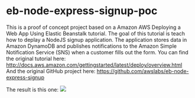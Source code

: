 eb-node-express-signup-poc
===============================

This is a proof of concept project based on a Amazon AWS Deploying a Web App Using Elastic Beanstalk tutorial. The goal of this tutorial is teach how to deplay a NodeJS signup application. The application stores data in Amazon DynamoDB and publishes notifications to the Amazon Simple Notification Service (SNS) when a customer fills out the form.
You can find the original tutorial here: http://docs.aws.amazon.com/gettingstarted/latest/deploy/overview.html
And the original GitHub project here: https://github.com/awslabs/eb-node-express-signup

The result is this one: <img src="/home/augusto/Desktop/first-app-deploy-beanstalk.png">
